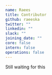 ```yaml
---
name: Raees
title: Contributor
github: raeeska
twitter: ""
linkedin: ""
slack: ""
joining_date: ""
core: false
intern: false
operations: false
---
```


Still waiting for this
